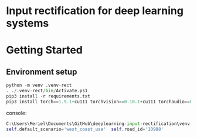 # Input rectification for deep learning systems

# Getting Started

## Environment setup

```python
python -m venv .venv-rect
. ./.venv-rect/bin/Activate.ps1
pip3 install -r requirements.txt
pip3 install torch==1.9.1+cu111 torchvision==0.10.1+cu111 torchaudio==0.9.1 -f https://download.pytorch.org/whl/torch_stable.html
```

console:
```python
C:\Users\Meriel\Documents\GitHub\deeplearning-input-rectification\venv-dqn\Scripts\python.exe C:/Users/Meriel/Documents/GitHub/deeplearning-input-rectification/simulation/take-a-lap-DDPGhuman-hardwarefix-writedata.py
self.default_scenario='west_coast_usa'	self.road_id='10988'
```